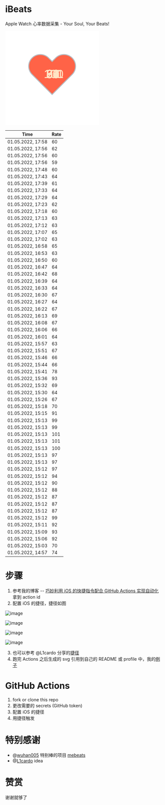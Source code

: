 # iBeats
Apple Watch 心率数据采集 - Your Soul, Your Beats!

![](./files/heart.svg)

<!--START_SECTION:my_heart_rate-->
| Time | Rate | 
 | ---- | ---- | 
| 01.05.2022, 17:58 | 60 |
| 01.05.2022, 17:56 | 62 |
| 01.05.2022, 17:56 | 60 |
| 01.05.2022, 17:56 | 59 |
| 01.05.2022, 17:48 | 60 |
| 01.05.2022, 17:43 | 64 |
| 01.05.2022, 17:39 | 61 |
| 01.05.2022, 17:33 | 64 |
| 01.05.2022, 17:29 | 64 |
| 01.05.2022, 17:23 | 62 |
| 01.05.2022, 17:18 | 60 |
| 01.05.2022, 17:13 | 63 |
| 01.05.2022, 17:12 | 63 |
| 01.05.2022, 17:07 | 65 |
| 01.05.2022, 17:02 | 63 |
| 01.05.2022, 16:58 | 65 |
| 01.05.2022, 16:53 | 63 |
| 01.05.2022, 16:50 | 60 |
| 01.05.2022, 16:47 | 64 |
| 01.05.2022, 16:42 | 68 |
| 01.05.2022, 16:39 | 64 |
| 01.05.2022, 16:33 | 64 |
| 01.05.2022, 16:30 | 67 |
| 01.05.2022, 16:27 | 64 |
| 01.05.2022, 16:22 | 67 |
| 01.05.2022, 16:13 | 69 |
| 01.05.2022, 16:08 | 67 |
| 01.05.2022, 16:06 | 66 |
| 01.05.2022, 16:01 | 64 |
| 01.05.2022, 15:57 | 63 |
| 01.05.2022, 15:51 | 67 |
| 01.05.2022, 15:46 | 66 |
| 01.05.2022, 15:44 | 66 |
| 01.05.2022, 15:41 | 78 |
| 01.05.2022, 15:36 | 93 |
| 01.05.2022, 15:32 | 69 |
| 01.05.2022, 15:30 | 64 |
| 01.05.2022, 15:26 | 67 |
| 01.05.2022, 15:18 | 70 |
| 01.05.2022, 15:15 | 91 |
| 01.05.2022, 15:13 | 99 |
| 01.05.2022, 15:13 | 99 |
| 01.05.2022, 15:13 | 101 |
| 01.05.2022, 15:13 | 101 |
| 01.05.2022, 15:13 | 100 |
| 01.05.2022, 15:13 | 97 |
| 01.05.2022, 15:13 | 97 |
| 01.05.2022, 15:12 | 97 |
| 01.05.2022, 15:12 | 94 |
| 01.05.2022, 15:12 | 90 |
| 01.05.2022, 15:12 | 88 |
| 01.05.2022, 15:12 | 87 |
| 01.05.2022, 15:12 | 87 |
| 01.05.2022, 15:12 | 87 |
| 01.05.2022, 15:12 | 99 |
| 01.05.2022, 15:11 | 92 |
| 01.05.2022, 15:09 | 93 |
| 01.05.2022, 15:06 | 92 |
| 01.05.2022, 15:03 | 70 |
| 01.05.2022, 14:57 | 74 |

<!--END_SECTION:my_heart_rate-->

# 步骤
1. 参考我的博客 -- [巧妙利用 iOS 的快捷指令配合 GitHub Actions 实现自动化](https://github.com/yihong0618/gitblog/issues/198) 拿到 action id
2. 配置 iOS 的捷径，捷径如图

![image](https://user-images.githubusercontent.com/15976103/122154218-0db0b480-ce97-11eb-93bb-5aec07c558dc.png)

![image](https://user-images.githubusercontent.com/15976103/122154236-186b4980-ce97-11eb-8e4b-70551a0391ae.png)

![image](https://user-images.githubusercontent.com/15976103/122154268-2d47dd00-ce97-11eb-902e-3acf292265a9.png)

![image](https://user-images.githubusercontent.com/15976103/122174055-fa144680-ceb4-11eb-9be2-3eb83cd516f7.png)

3. 也可以参考 @L1cardo 分享的[捷径](https://www.icloud.com/shortcuts/6ab6047b459c41ad822ad6b94b1c03d4)
4. 跑完 Actions 之后生成的 svg 引用到自己的 README 或 profile 中，我的[例子](https://github.com/yihong0618) 

# GitHub Actions

1. fork or clone this repo
2. 更改需要的 secrets (GitHub token)
3. 配置 iOS 的捷径
4. 用捷径触发

# 特别感谢
- @[wuhan005](https://github.com/wuhan005) 特别棒的项目 [mebeats](https://github.com/wuhan005/mebeats)
- @[L1cardo](https://github.com/L1cardo) idea

# 赞赏
谢谢就够了
